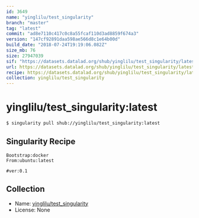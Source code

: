 ```yaml
---
id: 3649
name: "yinglilu/test_singularity"
branch: "master"
tag: "latest"
commit: "ad8e7110c417c0c8a55fcaf110d3ad8859f674a3"
version: "147cf92891daa598ae566d8c1e64b00d"
build_date: "2018-07-24T19:19:06.082Z"
size_mb: 76
size: 27947039
sif: "https://datasets.datalad.org/shub/yinglilu/test_singularity/latest/2018-07-24-ad8e7110-147cf928/147cf92891daa598ae566d8c1e64b00d.simg"
url: https://datasets.datalad.org/shub/yinglilu/test_singularity/latest/2018-07-24-ad8e7110-147cf928/
recipe: https://datasets.datalad.org/shub/yinglilu/test_singularity/latest/2018-07-24-ad8e7110-147cf928/Singularity
collection: yinglilu/test_singularity
---
```


# yinglilu/test_singularity:latest

```bash
$ singularity pull shub://yinglilu/test_singularity:latest
```

## Singularity Recipe

```singularity
Bootstrap:docker  
From:ubuntu:latest  

#ver:0.1
```

## Collection

 - Name: [yinglilu/test_singularity](https://github.com/yinglilu/test_singularity)
 - License: None

